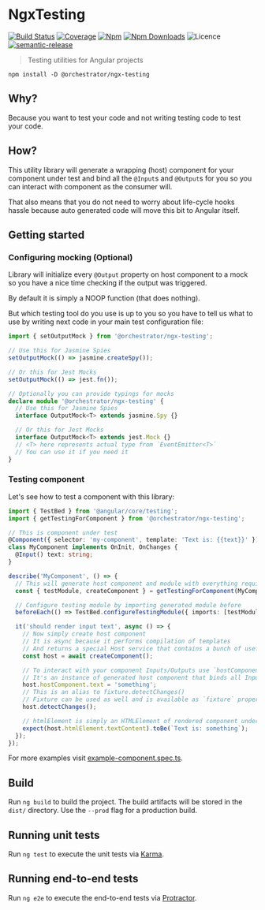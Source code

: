 # NgxTesting

[![Build Status](https://travis-ci.org/orchestratora/ngx-testing.svg?branch=master)](https://travis-ci.org/orchestratora/ngx-testing)
[![Coverage](https://img.shields.io/codecov/c/github/orchestratora/ngx-testing.svg?maxAge=2592000)](https://codecov.io/gh/orchestratora/ngx-testing)
[![Npm](https://img.shields.io/npm/v/@orchestrator/ngx-testing.svg)](https://www.npmjs.com/package/@orchestrator/ngx-testing)
[![Npm Downloads](https://img.shields.io/npm/dt/@orchestrator/ngx-testing.svg)](https://www.npmjs.com/package/@orchestrator/ngx-testing)
![Licence](https://img.shields.io/github/license/orchestratora/ngx-testing.svg)
[![semantic-release](https://img.shields.io/badge/%20%20%F0%9F%93%A6%F0%9F%9A%80-semantic--release-e10079.svg)](https://github.com/semantic-release/semantic-release)

> Testing utilities for Angular projects

`npm install -D @orchestrator/ngx-testing`

## Why?

Because you want to test your code and not writing testing code to test your code.

## How?

This utility library will generate a wrapping (host) component for your component
under test and bind all the `@Input`s and `@Output`s for you so you can
interact with component as the consumer will.

That also means that you do not need to worry about life-cycle hooks hassle because
auto generated code will move this bit to Angular itself.

## Getting started

### Configuring mocking (Optional)

Library will initialize every `@Output` property on host component to a mock
so you have a nice time checking if the output was triggered.

By default it is simply a NOOP function (that does nothing).

But which testing tool do you use is up to you so you have to tell us what to use
by writing next code in your main test configuration file:

```ts
import { setOutputMock } from '@orchestrator/ngx-testing';

// Use this for Jasmine Spies
setOutputMock(() => jasmine.createSpy());

// Or this for Jest Mocks
setOutputMock(() => jest.fn());

// Optionally you can provide typings for mocks
declare module '@orchestrator/ngx-testing' {
  // Use this for Jasmine Spies
  interface OutputMock<T> extends jasmine.Spy {}

  // Or this for Jest Mocks
  interface OutputMock<T> extends jest.Mock {}
  // <T> here represents actual type from `EventEmitter<T>`
  // You can use it if you need it
}
```

### Testing component

Let's see how to test a component with this library:

```ts
import { TestBed } from '@angular/core/testing';
import { getTestingForComponent } from '@orchestrator/ngx-testing';

// This is component under test
@Component({ selector: 'my-component', template: 'Text is: {{text}}' })
class MyComponent implements OnInit, OnChanges {
  @Input() text: string;
}

describe('MyComponent', () => {
  // This will generate host component and module with everything required
  const { testModule, createComponent } = getTestingForComponent(MyComponent);

  // Configure testing module by importing generated module before
  beforeEach(() => TestBed.configureTestingModule({ imports: [testModule] }));

  it('should render input text', async () => {
    // Now simply create host component
    // It is async because it performs compilation of templates
    // And returns a special Host service that contains a bunch of useful stuff
    const host = await createComponent();

    // To interact with your component Inputs/Outputs use `hostComponent` property
    // It's an instance of generated host component that binds all Inputs and Outputs
    host.hostComponent.text = 'something';
    // This is an alias to fixture.detectChanges()
    // Fixture can be used as well and is available as `fixture` property
    host.detectChanges();

    // htmlElement is simply an HTMLElement of rendered component under test
    expect(host.htmlElement.textContent).toBe(`Text is: something`);
  });
});
```

For more examples visit [example-component.spec.ts](projects/ngx-testing/src/lib/example-component.spec.ts).

## Build

Run `ng build` to build the project. The build artifacts will be stored in the `dist/` directory. Use the `--prod` flag for a production build.

## Running unit tests

Run `ng test` to execute the unit tests via [Karma](https://karma-runner.github.io).

## Running end-to-end tests

Run `ng e2e` to execute the end-to-end tests via [Protractor](http://www.protractortest.org/).
